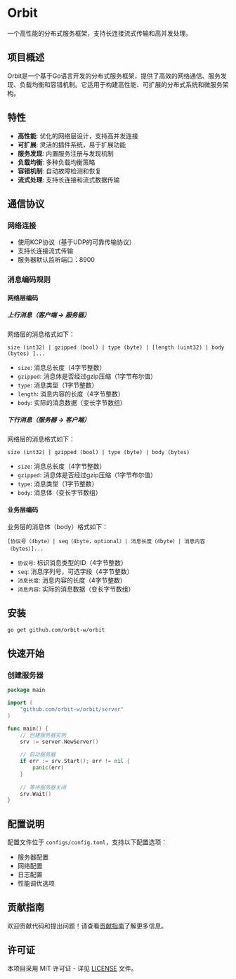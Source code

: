# Orbit

一个高性能的分布式服务框架，支持长连接流式传输和高并发处理。

## 项目概述

Orbit是一个基于Go语言开发的分布式服务框架，提供了高效的网络通信、服务发现、负载均衡和容错机制。它适用于构建高性能、可扩展的分布式系统和微服务架构。

## 特性

- **高性能**: 优化的网络层设计，支持高并发连接
- **可扩展**: 灵活的插件系统，易于扩展功能
- **服务发现**: 内置服务注册与发现机制
- **负载均衡**: 多种负载均衡策略
- **容错机制**: 自动故障检测和恢复
- **流式处理**: 支持长连接和流式数据传输

## 通信协议

### 网络连接

- 使用KCP协议（基于UDP的可靠传输协议）
- 支持长连接流式传输
- 服务器默认监听端口：8900

### 消息编码规则

#### 网络层编码

##### 上行消息（客户端 -> 服务器）

网络层的消息格式如下：

```
size (int32) | gzipped (bool) | type (byte) | [length (uint32) | body (bytes) ]...
```

- `size`: 消息总长度（4字节整数）
- `gzipped`: 消息体是否经过gzip压缩（1字节布尔值）
- `type`: 消息类型（1字节整数）
- `length`: 消息内容的长度（4字节整数）
- `body`: 实际的消息数据（变长字节数组）

##### 下行消息（服务器 -> 客户端）

网络层的消息格式如下：

```
size (int32) | gzipped (bool) | type (byte) | body (bytes)
```

- `size`: 消息总长度（4字节整数）
- `gzipped`: 消息体是否经过gzip压缩（1字节布尔值）
- `type`: 消息类型（1字节整数）
- `body`: 消息体（变长字节数组）

#### 业务层编码

业务层的消息体（body）格式如下：

```
[协议号（4byte）| seq（4byte，optional）| 消息长度（4byte）| 消息内容（bytes）]...
```

- `协议号`: 标识消息类型的ID（4字节整数）
- `seq`: 消息序列号，可选字段（4字节整数）
- `消息长度`: 消息内容的长度（4字节整数）
- `消息内容`: 实际的消息数据（变长字节数组）

## 安装

```bash
go get github.com/orbit-w/orbit
```

## 快速开始

### 创建服务器

```go
package main

import (
    "github.com/orbit-w/orbit/server"
)

func main() {
    // 创建服务器实例
    srv := server.NewServer()
    
    // 启动服务器
    if err := srv.Start(); err != nil {
        panic(err)
    }
    
    // 等待服务器关闭
    srv.Wait()
}
```

## 配置说明

配置文件位于 `configs/config.toml`，支持以下配置选项：

- 服务器配置
- 网络配置
- 日志配置
- 性能调优选项

## 贡献指南

欢迎贡献代码和提出问题！请查看[贡献指南](CONTRIBUTING.md)了解更多信息。

## 许可证

本项目采用 MIT 许可证 - 详见 [LICENSE](LICENSE) 文件。
